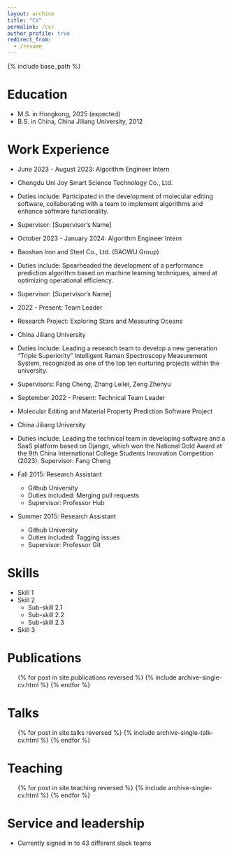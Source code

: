 ```yaml
---
layout: archive
title: "CV"
permalink: /cv/
author_profile: true
redirect_from:
  - /resume
---
```


{% include base_path %}

Education
======
* M.S. in Hongkong, 2025 (expected)
* B.S. in China, China Jiliang University, 2012

Work Experience
======

* June 2023 - August 2023: Algorithm Engineer Intern
* Chengdu Uni Joy Smart Science Technology Co., Ltd.

* Duties include: Participated in the development of molecular editing software, collaborating with a team to implement algorithms and enhance software functionality.
* Supervisor: [Supervisor’s Name]
* October 2023 - January 2024: Algorithm Engineer Intern
* Baoshan Iron and Steel Co., Ltd. (BAOWU Group)

* Duties include: Spearheaded the development of a performance prediction algorithm based on machine learning techniques, aimed at optimizing operational efficiency.
* Supervisor: [Supervisor’s Name]
* 2022 - Present: Team Leader
* Research Project: Exploring Stars and Measuring Oceans
* China Jiliang University

* Duties include: Leading a research team to develop a new generation “Triple Superiority” Intelligent Raman Spectroscopy Measurement System, recognized as one of the top ten nurturing projects within the university.
* Supervisors: Fang Cheng, Zhang Leilei, Zeng Zhenyu
* September 2022 - Present: Technical Team Leader
* Molecular Editing and Material Property Prediction Software Project
* China Jiliang University

* Duties include: Leading the technical team in developing software and a SaaS platform based on Django, which won the National Gold Award at the 9th China International College Students Innovation Competition (2023).
Supervisor: Fang Cheng

* Fall 2015: Research Assistant
  * Github University
  * Duties included: Merging pull requests
  * Supervisor: Professor Hub

* Summer 2015: Research Assistant
  * Github University
  * Duties included: Tagging issues
  * Supervisor: Professor Git
  
Skills
======
* Skill 1
* Skill 2
  * Sub-skill 2.1
  * Sub-skill 2.2
  * Sub-skill 2.3
* Skill 3

Publications
======
  <ul>{% for post in site.publications reversed %}
    {% include archive-single-cv.html %}
  {% endfor %}</ul>
  
Talks
======
  <ul>{% for post in site.talks reversed %}
    {% include archive-single-talk-cv.html  %}
  {% endfor %}</ul>
  
Teaching
======
  <ul>{% for post in site.teaching reversed %}
    {% include archive-single-cv.html %}
  {% endfor %}</ul>
  
Service and leadership
======
* Currently signed in to 43 different slack teams
